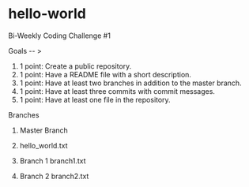 # hello-world
Bi-Weekly Coding Challenge #1

Goals -- > 
1. 1 point: Create a public repository.
2. 1 point: Have a README file with a short description.
3. 1 point: Have at least two branches in addition to the master branch. 
4. 1 point: Have at least three commits with commit messages. 
5. 1 point: Have at least one file in the repository. 

Branches
1. Master Branch
  1. hello_world.txt

2. Branch 1
  branch1.txt

3. Branch 2
  branch2.txt
